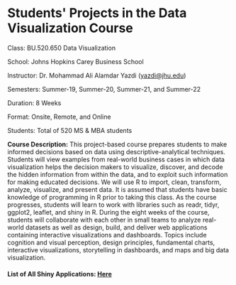 # Students' Projects in the Data Visualization Course

Class: BU.520.650 Data Visualization

School: Johns Hopkins Carey Business School

Instructor: Dr. Mohammad Ali Alamdar Yazdi (yazdi@jhu.edu)

Semesters: Summer-19, Summer-20, Summer-21, and Summer-22

Duration: 8 Weeks

Format: Onsite, Remote, and Online

Students: Total of 520 MS & MBA students

**Course Description:** This project-based course prepares students to make informed decisions based on data using descriptive-analytical techniques. Students will view examples from real-world business cases in which data visualization helps the decision makers to visualize, discover, and decode the hidden information from within the data, and to exploit such information for making educated decisions. We will use R to import, clean, transform, analyze, visualize, and present data. It is assumed that students have basic knowledge of programming in R prior to taking this class. As the course progresses, students will learn to work with libraries such as readr, tidyr, ggplot2, leaflet, and shiny in R. During the eight weeks of the course, students will collaborate with each other in small teams to analyze real-world datasets as well as design, build, and deliver web applications containing interactive visualizations and dashboards. Topics include cognition and visual perception, design principles, fundamental charts, interactive visualizations, storytelling in dashboards, and maps and big data visualization.

#### List of All Shiny Applications: [Here](https://docs.google.com/spreadsheets/d/1bslTvPrOe67DY1Yz-ojWWuSstVWI7j1ibGfCo8N8vrU/edit#gid=0)
